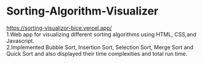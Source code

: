 # Sorting-Algorithm-Visualizer
https://sorting-visualizor-bice.vercel.app/
<br />
1.Web app for visualizing different sorting algorithms using HTML, CSS,and Javascript.<br />
2.Implemented Bubble Sort, Insertion Sort, Selection Sort, Merge Sort and Quick Sort and also displayed their time complexities and total run time.